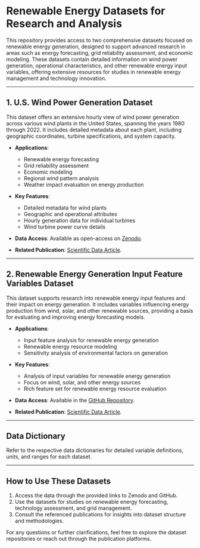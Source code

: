 # Renewable Energy Datasets for Research and Analysis

This repository provides access to two comprehensive datasets focused on renewable energy generation, designed to support advanced research in areas such as energy forecasting, grid reliability assessment, and economic modeling. These datasets contain detailed information on wind power generation, operational characteristics, and other renewable energy input variables, offering extensive resources for studies in renewable energy management and technology innovation.

---

## 1. **U.S. Wind Power Generation Dataset**
This dataset offers an extensive hourly view of wind power generation across various wind plants in the United States, spanning the years 1980 through 2022. It includes detailed metadata about each plant, including geographic coordinates, turbine specifications, and system capacity.

- **Applications**:
  - Renewable energy forecasting
  - Grid reliability assessment
  - Economic modeling
  - Regional wind pattern analysis
  - Weather impact evaluation on energy production

- **Key Features**:
  - Detailed metadata for wind plants
  - Geographic and operational attributes
  - Hourly generation data for individual turbines
  - Wind turbine power curve details

- **Data Access**: Available as open-access on [Zenodo](https://zenodo.org/records/8240163).

- **Related Publication**: [Scientific Data Article](https://www.nature.com/articles/s41597-024-03894-w#code-availability).

---

## 2. **Renewable Energy Generation Input Feature Variables Dataset**
This dataset supports research into renewable energy input features and their impact on energy generation. It includes variables influencing energy production from wind, solar, and other renewable sources, providing a basis for evaluating and improving energy forecasting models.

- **Applications**:
  - Input feature analysis for renewable energy generation
  - Renewable energy resource modeling
  - Sensitivity analysis of environmental factors on generation

- **Key Features**:
  - Analysis of input variables for renewable energy generation
  - Focus on wind, solar, and other energy sources
  - Rich feature set for renewable energy resource evaluation

- **Data Access**: Available in the [GitHub Repository](https://github.com/Bob05757/Renewable-energy-generation-input-feature-variables-analysis/tree/main).

- **Related Publication**: [Scientific Data Article](https://www.nature.com/articles/s41597-022-01696-6?fromPaywallRec=false#Sec3).

---

## **Data Dictionary**

Refer to the respective data dictionaries for detailed variable definitions, units, and ranges for each dataset.

---

## **How to Use These Datasets**
1. Access the data through the provided links to Zenodo and GitHub.
2. Use the datasets for studies on renewable energy forecasting, technology assessment, and grid management.
3. Consult the referenced publications for insights into dataset structure and methodologies.

For any questions or further clarifications, feel free to explore the dataset repositories or reach out through the publication platforms.